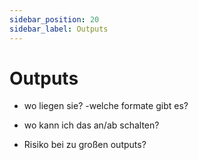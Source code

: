 ```yaml
---
sidebar_position: 20
sidebar_label: Outputs
---
```


# Outputs

- wo liegen sie?
-welche formate gibt es?
- wo kann ich das an/ab schalten?

- Risiko bei zu großen outputs?
